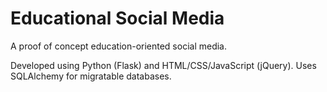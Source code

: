 # Educational Social Media

A proof of concept education-oriented social media.

Developed using Python (Flask) and HTML/CSS/JavaScript (jQuery). Uses SQLAlchemy for migratable databases.
